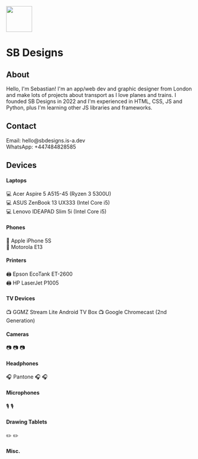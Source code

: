 <img src="https://avatars.githubusercontent.com/u/183851309?v=4" height="70">
<h1>SB Designs</h1>

<h2>About</h2>
Hello, I'm Sebastian! I'm an app/web dev and graphic designer from London and make lots of projects about transport as I love planes and trains. I founded SB Designs in 2022 and I'm experienced in HTML, CSS, JS and Python, plus I'm learning other JS libraries and frameworks.

<h2>Contact</h2>
Email: hello@sbdesigns.is-a.dev<br>
WhatsApp: +447484828585

<h2>Devices</h2>
<h4>Laptops</h4>
💻 Acer Aspire 5 A515-45 (Ryzen 3 5300U)<br>
💻 ASUS ZenBook 13 UX333 (Intel Core i5)<br>
💻 Lenovo IDEAPAD Slim 5i (Intel Core i5)


<h4>Phones</h4>
📱 Apple iPhone 5S<br>
📱 Motorola E13

<h4>Printers</h4>
🖨️ Epson EcoTank ET-2600<br>
🖨️ HP LaserJet P1005

<h4>TV Devices</h4>
📺 GGMZ Stream Lite Android TV Box
📺 Google Chromecast (2nd Generation)<br>

<h4>Cameras</h4>
📷 
📷 
📷 
<h4>Headphones</h4>
🎧 Pantone 
🎧
🎧

<h4>Microphones</h4>
🎙️
🎙️

<h4>Drawing Tablets</h4>
✏️ 
✏️ 

<h4>Misc.</h4>
